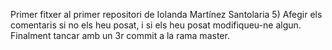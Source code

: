 Primer fitxer al primer repositori de Iolanda Martínez Santolaria
5)	Afegir els comentaris si no els heu posat, i si els heu posat modifiqueu-ne algun. Finalment tancar amb un 3r commit a la rama master.